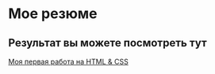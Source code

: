 # Мое резюме

## Результат вы можете посмотреть тут

[Моя первая работа на HTML & CSS](https://rldevtest.github.io/resume/)

